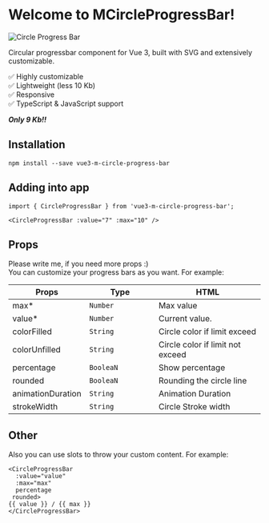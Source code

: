# Welcome to MCircleProgressBar! 

![Circle Progress Bar](https://lh6.googleusercontent.com/fLQLNNyHZoBeyAkqRDEBqZwm5GN_ROBnm0OVIiZ4gw4DJa6i2KbGwiOisZl6UdyA9c4=w2400)

Circular progressbar component for Vue 3, built with SVG and extensively customizable.

✅ Highly customizable <br>
✅ Lightweight (less 10 Kb) <br>
✅ Responsive <br>
✅ TypeScript & JavaScript support


***Only 9 Kb!!***

## Installation

```
npm install --save vue3-m-circle-progress-bar
```
## Adding into app

```
import { CircleProgressBar } from 'vue3-m-circle-progress-bar';

<CircleProgressBar :value="7" :max="10" />
```

## Props

Please write me, if you need more props :)<br>
You can customize your progress bars as you want. For example:

| Props          | Type                | HTML                             |
|----------------|---------------------|----------------------------------|
|max*            | `Number           ` | Max value                        |
|value*          | `Number`            | Current value.                   |
|colorFilled     | `String`            | Circle color if limit exceed     |
|colorUnfilled   | `String`            | Circle color if limit not exceed |
|percentage      | `BooleaN`           | Show percentage                  |
|rounded         | `BooleaN`           | Rounding the circle line         |
|animationDuration   | `String`            | Animation Duration               |
|strokeWidth   | `String`            | Circle Stroke width              |


## Other

Also you can use slots to throw your custom content. For example:

```
<CircleProgressBar  
  :value="value"  
  :max="max"  
  percentage  
 rounded>
{{ value }} / {{ max }}
</CircleProgressBar>
```